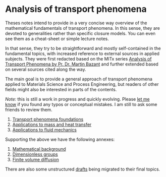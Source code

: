 # Analysis of transport phenomena

Theses notes intend to provide in a very concise way overview of the mathematical fundamentals of transport phenomena. In this sense, they are devoted to generalities rather than specific closure models. You can even see them as a cheat-sheet or simple lecture notes. 

In that sense, they try to be straightforward and mostly self-contained in the fundamental topics, with increased reference to external sources in applied subjects. They were first redacted based on the MITx series [Analysis of Transport Phenomena by Pr. Dr. Martin Bazant](https://mitxonline.mit.edu/courses/course-v1:MITxT+10.50.CH01x/) and further extended based on several sources cited along the way. 

The main goal is to provide a general approach of transport phenomena applied to Materials Science and Process Engineering, but readers of other fields might also be interested in parts of the contents.

*Note:* this is still a work in progress and quickly evolving. Please [let me know](mailto:walter.dalmazsilva.manager@gmail.com) if you found any typos or conceptual mistakes. I am still to ask some friends to review them.

1. [Transport phenomena foundations](01-Transport-phenomena-foundations.md)
2. [Applications to mass and heat transfer](02-Applications-to-mass-and-heat-transfer.md)
3. [Applications to fluid mechanics](03-Applications-to-fluid-mechanics.md)

Supporting the above we have the following annexes:

1. [Mathematical background](A1-Mathematical-background.md)
2. [Dimensionless groups](A2-Dimensionless-groups.md)
3. [Finite volume diffusion](A4-Finite-Volume-Diffusion.md)

There are also some unstructured [drafts](AX-Drafts.md) being migrated to their final topics.

